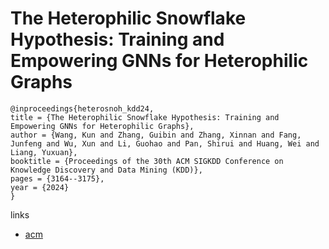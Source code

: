 # The Heterophilic Snowflake Hypothesis: Training and Empowering GNNs for Heterophilic Graphs

```
@inproceedings{heterosnoh_kdd24,
title = {The Heterophilic Snowflake Hypothesis: Training and Empowering GNNs for Heterophilic Graphs},
author = {Wang, Kun and Zhang, Guibin and Zhang, Xinnan and Fang, Junfeng and Wu, Xun and Li, Guohao and Pan, Shirui and Huang, Wei and Liang, Yuxuan},
booktitle = {Proceedings of the 30th ACM SIGKDD Conference on Knowledge Discovery and Data Mining (KDD)},
pages = {3164--3175},
year = {2024}
}
```

links
- [acm](https://dl.acm.org/doi/10.1145/3637528.3671791)

